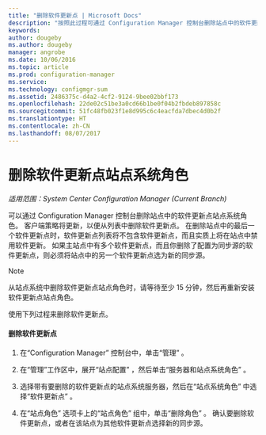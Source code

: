 ```yaml
---
title: "删除软件更新点 | Microsoft Docs"
description: "按照此过程可通过 Configuration Manager 控制台删除站点中的软件更新点站点系统角色。"
keywords: 
author: dougeby
ms.author: dougeby
manager: angrobe
ms.date: 10/06/2016
ms.topic: article
ms.prod: configuration-manager
ms.service: 
ms.technology: configmgr-sum
ms.assetid: 2486375c-d4a2-4cf2-9124-9bee02bbf173
ms.openlocfilehash: 22de02c51be3a0cd66b1be0f04b2fbdeb897858c
ms.sourcegitcommit: 51fc48fb023f1e8d995c6c4eacfda7dbec4d0b2f
ms.translationtype: HT
ms.contentlocale: zh-CN
ms.lasthandoff: 08/07/2017
---
```

#  <a name="BKMK_RemoveSUP"></a> 删除软件更新点站点系统角色  

*适用范围：System Center Configuration Manager (Current Branch)*

可以通过 Configuration Manager 控制台删除站点中的软件更新点站点系统角色。 客户端策略将更新，以便从列表中删除软件更新点。 在删除站点中的最后一个软件更新点时，软件更新点列表将不包含软件更新点，而且实质上将在站点中禁用软件更新。 如果主站点中有多个软件更新点，而且你删除了配置为同步源的软件更新点，则必须将站点中的另一个软件更新点选为新的同步源。  

> [!NOTE]  
>  从站点系统中删除软件更新点站点角色时，请等待至少 15 分钟，然后再重新安装软件更新点站点角色。  

 使用下列过程来删除软件更新点。  

#### <a name="to-remove-the-software-update-point"></a>删除软件更新点  

1.  在“Configuration Manager”  控制台中，单击“管理” 。  

2.  在“管理”工作区中，展开“站点配置” ，然后单击“服务器和站点系统角色” 。  

3.  选择带有要删除的软件更新点的站点系统服务器，然后在“站点系统角色” 中选择“软件更新点” 。  

4.  在“站点角色”  选项卡上的“站点角色”  组中，单击“删除角色” 。 确认要删除软件更新点，或者在该站点为其他软件更新点选择新的同步源。  
